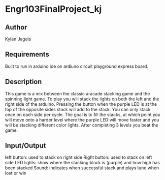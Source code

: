 # Engr103FinalProject_kj

## Author
Kylan Jagels

## Requirements

Built to run in arduino ide on ardiuno circuit playground express board.

## Description

This game is a mix between the classic aracade stacking game and the spinning light game. To play you will stack the lights on both the left and the right side of the arduino. Pressing the button when the purple LED is at the top of the opposite sides stack will add to the stack. You can only stack once on each side per cycle. The goal is to fill the stacks, at which point you will move onto a harder level where the purple LED will move faster and you will be stacking different color lights. After completing 3 levels you beat the game.

## Input/Output
left button: used to stack on right side
Right button: used to stack on left side
LED lights: show where the stacking block is (purple) and how high has been stacked
Sound: indicates when successful stack and plays tune when lost or win
